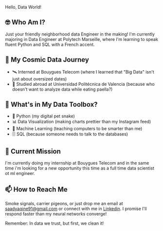Hello, Data World!

## 🤓 Who Am I?
Just your friendly neighborhood data Engineer in the making! I'm currently majoring in Data Engineer at Polytech Marseille, where I'm learning to speak fluent Python and SQL with a French accent.

## 🚀 My Cosmic Data Journey
- 🛰️ Interned at Bouygues Telecom (where I learned that "Big Data" isn't just about oversized dates)
- 🥘 Studied abroad at Universidad Politécnica de Valencia (because who doesn't want to analyze data while eating paella?)

## 💼 What's in My Data Toolbox?
- 🐍 Python (my digital pet snake)
- 📊 Data Visualization (making charts prettier than my Instagram feed)
- 🤖 Machine Learning (teaching computers to be smarter than me)
- 🗄️ SQL (because someone needs to talk to the databases)

## 🎯 Current Mission
I'm currently doing my internship at Bouygues Telecom and in the same time i'm looking for a new opportunity this time as a full time data scientist ot ml engineer.

## 📫 How to Reach Me
Smoke signals, carrier pigeons, or just drop me an email at saadyaqine91@gmail.com or connect with me in [Linkedin](https://www.linkedin.com/in/saad-yaqine-9461b2216/). I promise I'll respond faster than my neural networks converge!

Remember: In data we trust, but first, we clean it!
<!---
saadyaq/saadyaq is a ✨ special ✨ repository because its `README.md` (this file) appears on your GitHub profile.
You can click the Preview link to take a look at your changes.
--->
